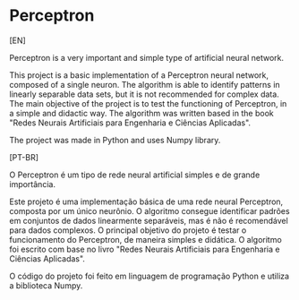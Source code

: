 # Perceptron

[EN]

Perceptron is a very important and simple type of artificial neural network.

This project is a basic implementation of a Perceptron neural network, composed of a single neuron. The algorithm is able to identify patterns in linearly separable data sets, but it is not recommended for complex data. The main objective of the project is to test the functioning of Perceptron, in a simple and didactic way. The algorithm was written based in the book "Redes Neurais Artificiais para Engenharia e Ciências Aplicadas".

The project was made in Python and uses Numpy library.

[PT-BR]

O Perceptron é um tipo de rede neural artificial simples e de grande importância.

Este projeto é uma implementação básica de uma rede neural Perceptron, composta por um único neurônio. O algoritmo consegue identificar padrões em conjuntos de dados linearmente separáveis, mas é não é recomendável para dados complexos. O principal objetivo do projeto é testar o funcionamento do Perceptron, de maneira simples e didática. O algoritmo foi escrito com base no livro "Redes Neurais Artificiais para Engenharia e Ciências Aplicadas".

O código do projeto foi feito em linguagem de programação Python e utiliza a biblioteca Numpy.
